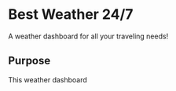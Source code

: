 # Best Weather 24/7
A weather dashboard for all your traveling needs!

## Purpose
This weather dashboard
